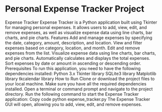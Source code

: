 # Personal Expense Tracker Project
  Expense Tracker Expense Tracker is a Python application built using Tkinter for managing personal expenses. It allows users to add, view, edit, and remove expenses, as well as visualize expense data using line charts, bar charts, and pie charts.  Features Add and manage expenses by specifying the date, category, amount, description, and location. View and filter expenses based on category, location, and month. Edit and remove expenses from the list. Visualize expense data using line charts, bar charts, and pie charts. Automatically calculates and displays the total expenses. Sort expenses by date or amount in ascending or descending order. Prerequisites To run this application, you need to have the following dependencies installed:  Python 3.x Tkinter library SQLite3 library Matplotlib library tkcalendar library How to Run Clone or download the project files to your local machine.  Make sure you have all the required dependencies installed.  Open a terminal or command prompt and navigate to the project directory.  Run the following command to start the Expense Tracker application:  Copy code python expense_tracker.py The Expense Tracker GUI will open, allowing you to add, view, edit, and remove expenses.
